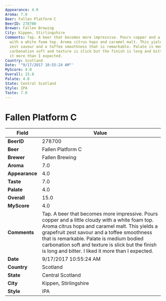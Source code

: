```yaml
---
Appearance: 4.0
Aroma: 7.0
Beer: Fallen Platform C
BeerID: 278700
Brewer: Fallen Brewing
City: Kippen, Stirlingshire
Comments: Tap. A beer that becomes more impressive. Pours copper and a little cloudy
  with a white foam top. Aroma citrus hops and caramel malt. This yields a grapefruit
  zest savour and a toffee smoothness that is remarkable. Palate is medium bodied
  carbonation soft and texture is slick but the finish is long and bitter. I liked
  it more than I expected.
Country: Scotland
Date: '"9/17/2017 10:55:24 AM"'
MyScore: 4.0
Overall: 15.0
Palate: 4.0
State: Central Scotland
Style: IPA
Taste: 7.0
---
```


# Fallen Platform C

| Field         | Value |
|---------------|-------|
| **BeerID** | 278700 |
| **Beer** | Fallen Platform C |
| **Brewer** | Fallen Brewing |
| **Aroma** | 7.0 |
| **Appearance** | 4.0 |
| **Taste** | 7.0 |
| **Palate** | 4.0 |
| **Overall** | 15.0 |
| **MyScore** | 4.0 |
| **Comments** | Tap. A beer that becomes more impressive. Pours copper and a little cloudy with a white foam top. Aroma citrus hops and caramel malt. This yields a grapefruit zest savour and a toffee smoothness that is remarkable. Palate is medium bodied carbonation soft and texture is slick but the finish is long and bitter. I liked it more than I expected. |
| **Date** | 9/17/2017 10:55:24 AM |
| **Country** | Scotland |
| **State** | Central Scotland |
| **City** | Kippen, Stirlingshire |
| **Style** | IPA |
